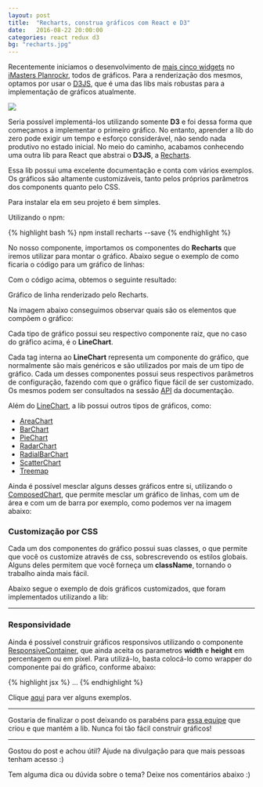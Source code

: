 ```yaml
---
layout: post
title:  "Recharts, construa gráficos com React e D3"
date:   2016-08-22 20:00:00
categories: react redux d3
bg: "recharts.jpg"
---
```


Recentemente iniciamos o desenvolvimento de [mais cinco
widgets](https://blog.planrockr.com/novo-plano-novos-conteÃºdos-e-grÃ¡ficos-no-planrockr-f2b4ab0c9d18#.vudj5kkkc)
no [iMasters Planrockr](http://planrockr.com/), todos de gráficos. Para a
renderização dos mesmos, optamos por usar o [D3JS](https://d3js.org/), que é uma
das libs mais robustas para a implementação de gráficos atualmente.

![](https://d262ilb51hltx0.cloudfront.net/max/800/1*ZgC94F4tfJswDIq2WoeUdg.png)

Seria possível implementá-los utilizando somente **D3** e foi dessa forma que
começamos a implementar o primeiro gráfico. No entanto, aprender a lib do zero
pode exigir um tempo e esforço considerável, não sendo nada produtivo no estado
inicial. No meio do caminho, acabamos conhecendo uma outra lib para React que
abstrai o **D3JS**, a [Recharts](http://recharts.org/).

Essa lib possui uma excelente documentação e conta com vários exemplos. Os
gráficos são altamente customizáveis, tanto pelos próprios parâmetros dos
components quanto pelo CSS.

Para instalar ela em seu projeto é bem simples.

Utilizando o npm:

{% highlight bash %}
npm install recharts --save
{% endhighlight %}

No nosso componente, importamos os componentes do **Recharts** que iremos
utilizar para montar o gráfico. Abaixo segue o exemplo de como ficaria o código
para um gráfico de linhas:

Com o código acima, obtemos o seguinte resultado:

<span class="figcaption_hack">Gráfico de linha renderizado pelo Recharts.</span>

Na imagem abaixo conseguimos observar quais são os elementos que compõem o
gráfico:

Cada tipo de gráfico possui seu respectivo componente raiz, que no caso do
gráfico acima, é o **LineChart**.

Cada tag interna ao **LineChart** representa um componente do gráfico, que
normalmente são mais genéricos e são utilizados por mais de um tipo de gráfico.
Cada um desses componentes possui seus respectivos parâmetros de configuração,
fazendo com que o gráfico fique fácil de ser customizado. Os mesmos podem ser
consultados na sessão [API](http://recharts.org/api) da documentação.

Além do [LineChart](http://recharts.org/api#LineChart), a lib possui outros
tipos de gráficos, como:

* [AreaChart](http://recharts.org/api#AreaChart)
* [BarChart](http://recharts.org/api#BarChart)
* [PieChart](http://recharts.org/api#PieChart)
* [RadarChart](http://recharts.org/api#RadarChart)
* [RadialBarChart](http://recharts.org/api#RadialBarChart)
* [ScatterChart](http://recharts.org/api#ScatterChart)
* [Treemap](http://recharts.org/api#Treemap)

Ainda é possível mesclar alguns desses gráficos entre si, utilizando o
[ComposedChart](http://recharts.org/api#ComposedChart), que permite mesclar um
gráfico de linhas, com um de área e com um de barra por exemplo, como podemos
ver na imagem abaixo:

### Customização por CSS

Cada um dos componentes do gráfico possui suas classes, o que permite que você
os customize através de css, sobrescrevendo os estilos globais. Alguns deles
permitem que você forneça um **className**, tornando o trabalho ainda mais
fácil.

Abaixo segue o exemplo de dois gráficos customizados, que foram implementados
utilizando a lib:

*****

### Responsividade

Ainda é possível construir gráficos responsivos utilizando o componente
[ResponsiveContainer](http://recharts.org/api#ResponsiveContainer), que ainda
aceita os parametros **width** e **height** em percentagem ou em pixel. Para
utilizá-lo, basta colocá-lo como wrapper do componente pai do gráfico, conforme
abaixo:

{% highlight jsx %}
<ResponsiveContainer>
  <LineChart>
   ...
  </LineChart>
</ResponsiveContainer>
{% endhighlight %}

Clique [aqui](http://recharts.org/examples#AreaResponsiveContainer) para ver
alguns exemplos.

*****

Gostaria de finalizar o post deixando os parabéns para [essa
equipe](https://github.com/recharts/recharts/graphs/contributors) que criou e
que mantém a lib. Nunca foi tão fácil construir gráficos!

*****

Gostou do post e achou útil? Ajude na divulgação para que mais pessoas tenham acesso :)

Tem alguma dica ou dúvida sobre o tema? Deixe nos comentários abaixo :)

